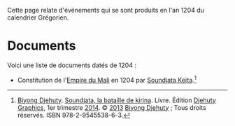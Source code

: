<!-- TITLE: 1204 -->
<!-- SUBTITLE: Événements s'étant produit en 1204 du calendrier Grégorienne -->

Cette page relate d'événements qui se sont produits en l'an 1204 du calendrier Grégorien.

# Documents
Voici une liste de documents datés de 1204 :
* Constitution de l'[Empire du Mali](/geographie/empire/afrique/nord-ouest/mali) en 1204 par [Soundjata Keïta](/personnalite/homme/noble/souverain/empereur/afrique/nord-ouest/mali/soundjata-keita).[^2]


[^2]: [Biyong Djehuty](/personnalite/homme/ecrivain/afrique/ouest/pays/cameroun/djehuty-biyong). [Soundjata, la bataille de kirina](https://partage.leremsesh.com/ouvrage/kemty/soundjata-la-bataille-de-kirina). Livre. Édition [Djehuty Graphics](/organisme/editeur/djehuty-graphics), 1er trimestre [2014](/histoire/date/calendrier-gregorien/par-annee/2014). © [2013](/histoire/date/calendrier-gregorien/par-annee/2013) [Biyong Djehuty](/personnalite/homme/ecrivain/afrique/ouest/pays/cameroun/djehuty-biyong) ; Tous droits réservés. ISBN 978-2-9545538-6-3.